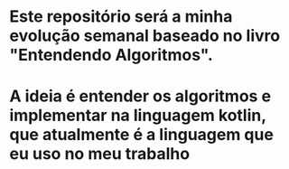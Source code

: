 # Este repositório será a minha evolução semanal baseado no livro "Entendendo Algoritmos". 

# A ideia é entender os algoritmos e implementar na linguagem kotlin, que atualmente é a linguagem que eu uso no meu trabalho 
